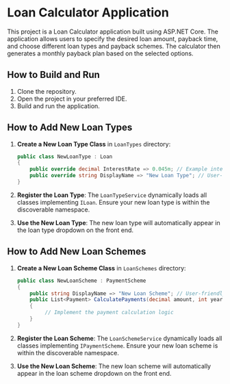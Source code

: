 # Loan Calculator Application

This project is a Loan Calculator application built using ASP.NET Core. The application allows users to specify the desired loan amount, payback time, and choose different loan types and payback schemes. The calculator then generates a monthly payback plan based on the selected options.

## How to Build and Run

1. Clone the repository.
2. Open the project in your preferred IDE.
4. Build and run the application.

## How to Add New Loan Types

1. **Create a New Loan Type Class** in `LoanTypes` directory:
   ```csharp
   public class NewLoanType : Loan
   {
       public override decimal InterestRate => 0.045m; // Example interest rate
       public override string DisplayName => "New Loan Type"; // User-friendly name
   }

2. **Register the Loan Type**: The `LoanTypeService` dynamically loads all classes implementing `ILoan`. Ensure your new loan type is within the discoverable namespace.

3. **Use the New Loan Type**: The new loan type will automatically appear in the loan type dropdown on the front end.



## How to Add New Loan Schemes

1. **Create a New Loan Scheme Class** in `LoanSchemes` directory:
   ```csharp
   public class NewLoanScheme : PaymentScheme
   {
       public string DisplayName => "New Loan Scheme"; // User-friendly name
       public List<Payment> CalculatePayments(decimal amount, int years, decimal interestRate)
       {
            // Implement the payment calculation logic
       }
   }

2. **Register the Loan Scheme**: The `LoanSchemeService` dynamically loads all classes implementing `IPaymentScheme`. Ensure your new loan scheme is within the discoverable namespace.

3. **Use the New Loan Scheme**: The new loan scheme will automatically appear in the loan scheme dropdown on the front end.   
